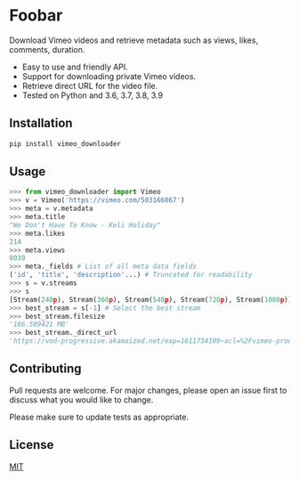 # Foobar

Download Vimeo videos and retrieve metadata such as views, likes, comments, duration.

* Easy to use and friendly API.
* Support for downloading private Vimeo videos.
* Retrieve direct URL for the video file.
* Tested on Python and 3.6, 3.7, 3.8, 3.9


## Installation

```bash
pip install vimeo_downloader
```

## Usage

```python
>>> from vimeo_downloader import Vimeo
>>> v = Vimeo('https://vimeo.com/503166067')
>>> meta = v.metadata
>>> meta.title
"We Don't Have To Know - Keli Holiday"
>>> meta.likes
214
>>> meta.views
8039
>>> meta._fields # List of all meta data fields
('id', 'title', 'description'...) # Truncated for readability
>>> s = v.streams
>>> s
[Stream(240p), Stream(360p), Stream(540p), Stream(720p), Stream(1080p)]
>>> best_stream = s[-1] # Select the best stream
>>> best_stream.filesize
'166.589421 MB'
>>> best_stream._direct_url
'https://vod-progressive.akamaized.net/exp=1611734109~acl=%2Fvimeo-prod-skyfire-std-us%2F01%2F633%2F20%2F503166067%2F2298326263.mp4~hmac=f2142488975936280f6f054fc8f0991c1ebb1c165049d0cd8c9a77ecce1a68ec/vimeo-prod-skyfire-std-us/01/633/20/503166067/2298326263.mp4'


```

## Contributing
Pull requests are welcome. For major changes, please open an issue first to discuss what you would like to change.

Please make sure to update tests as appropriate.

## License
[MIT](https://choosealicense.com/licenses/mit/)
